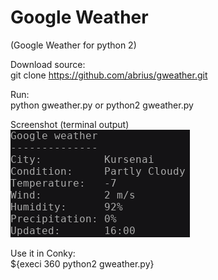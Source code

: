 # Google Weather
(Google Weather for python 2)

Download source:<br />
git clone  https://github.com/abrius/gweather.git

Run: <br />
python gweather.py or python2 gweather.py


Screenshot (terminal output)<br /> 
<img src=https://github.com/abrius/gweather/blob/master/screenshot.png>

Use it in Conky:<br />
${execi 360 python2 gweather.py}
